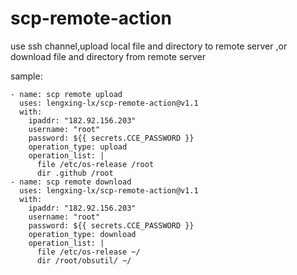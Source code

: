 # scp-remote-action
use ssh channel,upload local file and directory to remote server ,or download file and directory from remote server

sample:

    - name: scp remote upload
      uses: lengxing-lx/scp-remote-action@v1.1
      with:
        ipaddr: "182.92.156.203"
        username: "root"
        password: ${{ secrets.CCE_PASSWORD }}
        operation_type: upload
        operation_list: |
          file /etc/os-release /root
          dir .github /root
    - name: scp remote download
      uses: lengxing-lx/scp-remote-action@v1.1
      with:
        ipaddr: "182.92.156.203"
        username: "root"
        password: ${{ secrets.CCE_PASSWORD }}
        operation_type: download
        operation_list: |
          file /etc/os-release ~/
          dir /root/obsutil/ ~/
